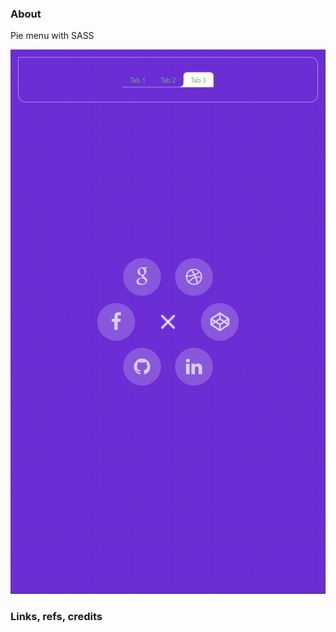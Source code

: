 ### About

Pie menu with SASS

![](src/assets/previews/2023-02-21_18-38-10.png)

### Links, refs, credits
